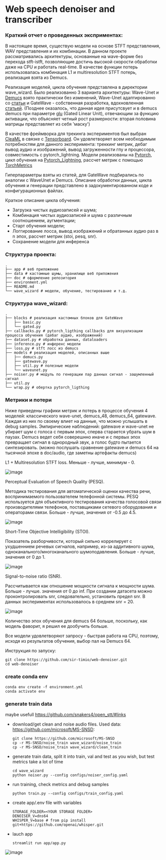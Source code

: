 # Web speech denoiser and transcriber


### Краткий отчет о проведенных эксприментах:

В настоящее время, существую модели на основе STFT представления, WAV представления и их комбинации. В данном проекте рассматривались архитектуры, основанные на wave-форме без перехода stft-istft, позволяющие достичь высокой скорости обработки даже на CPU и работать real-time. В качестве функции потерь использовалась комбинация L1 и multiresolution STFT потерь, реализация взята из Demucs.

Реализация моделей, цикла обучения представлена в директории wave_wizard.
Было реализованно 3 варианта архитектуры: Wave-Unet и [Demucs](https://github.com/facebookresearch/denoiser) взято практически без изменений, Wave-Unet адаптированно со [статьи](https://arxiv.org/pdf/1806.03185.pdf) и  GateWave - собственная разработка, вдохновленная [статьей](https://paperswithcode.com/method/gated-convolution-network). (Позднее оказалось, что данная идея присутсвует и в demucs demucs при параметре [glu](https://pytorch.org/docs/stable/generated/torch.nn.GLU.html) (Gated Linear Unit), отвечающим за функцию активации, что объясняет четный рост размерности: вторая половина матрицы представляет из себя 'маску')

В качестве фреймворка для трекинга экспериментов был выбран [CleaML](https://clear.ml/) в связке с [Tensorboard](https://pytorch.org/docs/stable/tensorboard.html). Он удовлетворяет всем необходимым потребностям для данного эксперимента: треккинг метрик, дебаг вывод аудио и изображений, вывод загруженности гпу и процессора, совместимость с pytorch_lightning. Модели реализованы на [Pytorch](https://pytorch.org/), цикл обучения на [Pytorch_Lightning](https://www.pytorchlightning.ai/index.html), рассчет метрик с помощью [TorchMetrics](https://torchmetrics.readthedocs.io/en/stable/)

Гиперпараметры взяты из статей, для GateWave подбирались по аналогии с WaveUnet и Demucs.
Описание обработки данных, цикла обучения и генерации представлено в задокументированном коде и конфигурационных файлах.

Краткое описание цикла обучения:
 - Загрузка чистых аудиозаписей и шума;
 - Комбинация чистых аудиозаписей и шума с различным соотношением, аугментации;
 - Старт обучения модели;
 - Логгирование лосса, вывод изображений и обратанных аудио раз в n эпох, рассчет метрик (stoi, pesq, snr).
 - Сохранение модели для инференса


### Структура проекта:
```
.
├── app # веб приложение
├── data # кастомные шумы, хранилище веб приложения
├── doc # оформление репозитория
├── environment.yml
├── README.md
└── wave_wizard # модели, обучение, тестирование и т.д. 
```

### Структура wave_wizard:
```
.
├── blocks # реализация кастомных блоков для GateWave
│   ├── basic.py
│   └── gated.py
├── callbacks.py # pytorch_ligthing callbacks для визуализации процесса обучения (дебаг аудио, изображений)
├── dataset.py # обработка данных, dataloaders
├── inference.py # инференс модели
├── loss.py # stft лосс из demucs
├── models # реализация моделей, описанных выше
│   ├── demucs.py
│   ├── gatewave.py 
│   ├── util.py # полезные модели
│   └── waveunet.py
├── noiser.py # модуль по генерации пар данных сигнал - зашумленный сигнал
├── util.py
└── wrap.py # обертка pytorch_ligthing
```

### Метрики и потери
Ниже приведены графики метрик и потерь в процессе обучения 4 моделей: классического wave-unet, demucs_48, demucs_64, gatewave. Каждая из них по своему влиет на данные, что можно услышать в debug samples. Эмпирические наблюдений: gatewave и wave-unet не убирает шум с голоса с первым эпох, сперва старается убрать шум в паузах. Demucs ведет себя соверешнно иначе и с первых эпох превращает сигнал в однородный звук, а голос будто пытается синтезировать. (можно послушать сравнение gatewave и demucs 64 на тысячной эпохе в doc/audio, где заметны артефакты demucs)

L1 + Multiresolution STFT loss. Меньше - лучше, минимум - 0.

![image](doc/img/val_loss.png)

Perceptual Evaluation of Speech Quality (PESQ).

Методика тестирования для автоматической оценки качества речи, воспринимаемого пользователем телефонной системы.
PESQ используется для объективного тестирования качества голосовой связи производителями телефонов, поставщиками сетевого оборудования и операторами связи. Больше - лучше, значения от -0.5 до 4.5.

![image](doc/img/pesq.png)

Short-Time Objective Intelligibility (STOI).

Показатель разборчивости, который сильно коррелирует с ухудшеннием речевых сигналов, например, из-за аддитивного шума, одноканального/многоканального шумоподавления. Больше - лучше, значения от 0 до 1.

![image](doc/img/stoi.png)

Signal-to-noise ratio (SNR).

Рассчитывается как отношение мощности сигнала к мощности шума. Больше - лучше. значения от 0 до inf. При создании датасета можно проконтролировать snr, следовательно, установить предел snr. В данных экспериментах использовалось в среднем snr = 20.

![image](doc/img/snr.png)

Количество эпох обучения для demucs 64 больше, поскольку, как модель фаворит, я решил ее дообучить больше.

Все модели удовлетворяют запросу - быстрая работа на CPU, поэтому, исходя из результатов обучения, выбор пал на Demucs 64.

Инструкция по запуску:
```
git clone https://github.com/sir-timio/web-denoiser.git
cd web-denoiser
```

### create conda env
```
conda env create -f environment.yml
conda activate env
```

### generate train data
maybe usefull https://github.com/snakers4/open_stt/#links

- download/get clean and noise audio files. Used data: https://github.com/microsoft/MS-SNSD:
    ```
    git clone https://github.com/microsoft/MS-SNSD
    cp -r MS-SNSD/noise_train wave_wizard/noise_train
    cp -r MS-SNSD/noise_train wave_wizard/clean_train
    ```
- generate train data, split it into train, val and test as you wish, but test metrics take a lot of time
    ```
    cd wave_wizard
    python noiser.py --config configs/noiser_config.yaml
    ```
- run training, check metrics and debug samples
    ```
    python train.py --config configs/train_config.yaml
    ```
- create app/.env file with variables
    ```
    STORAGE_FOLDER=<YOUR STORAGE FOLDER>
    DENOISER_V=dns64
    WHISPER_V=base # from pip install git+https://github.com/openai/whisper.git 
    ```
- lauch app
    ```
    streamlit run app/app.py
    ```

![image](front.jpg)